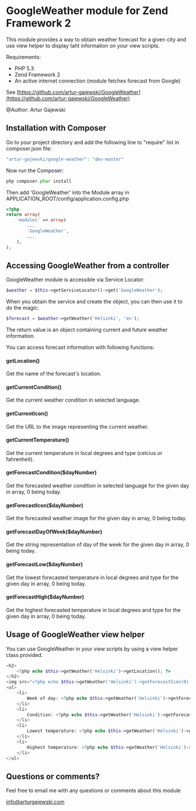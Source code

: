 # GoogleWeather module for Zend Framework 2

This module provides a way to obtain weather forecast for a given city and use view helper to display taht information on your view scripts.


Requirements:

- PHP 5.3
- Zend Framework 2
- An active internet connection (module fetches forecast from Google)

See [https://github.com/artur-gajewski/GoogleWeather](https://github.com/artur-gajewski/GoogleWeather)

@Author: Artur Gajewski


## Installation with Composer

Go to your project directory and add the following line to "require" list in composer.json file:

```php
"artur-gajewski/google-weather": "dev-master"
```

Now run the Composer:

```php
php composer.phar install
```

Then add 'GoogleWeather' into the Module array in APPLICATION_ROOT/config/application.config.php

```php
<?php
return array(
    'modules' => array(
        ...
        'GoogleWeather',
        ...
    ),
);
```


## Accessing GoogleWeather from a controller

GoogleWeather module is accessible via Service Locator:

```php
$weather = $this->getServiceLocator()->get('GoogleWeather');
```

When you obtain the service and create the object, you can then use it to do the magic:

```php
$forecast = $weather->getWeather('Helsinki', 'en');
```

The return value is an object containing current and future weather information.

You can access forecast information with following functions:

#### getLocation()        

Get the name of the forecast's location.

#### getCurrentCondition()
        
Get the current weather condition in selected language.
    
#### getCurrentIcon()
        
Get the URL to the image representing the current weather.
    
#### getCurrentTemperature()
        
Get the current temperature in local degrees and type (celcius or fahrenheit).
    
#### getForecastCondition($dayNumber)

Get the forecasted weather condition in selected language for the given day in array, 0 being today.

#### getForecastIcon($dayNumber)

Get the forecasted weather image for the given day in array, 0 being today.

#### getForecastDayOfWeek($dayNumber)

Get the string representation of day of the week for the given day in array, 0 being today.
    
#### getForecastLow($dayNumber)
        
Get the lowest forecasted temperature in local degrees and type for the given day in array, 0 being today.
    
#### getForecastHigh($dayNumber)
        
Get the highest forecasted temperature in local degrees and type for the given day in array, 0 being today.


## Usage of GoogleWeather view helper

You can use GoogleWeather in your view scripts by using a view helper class provided.

```php
<h2>
    <?php echo $this->getWeather('Helsinki')->getLocation(); ?>
</h2>
<img src="<?php echo $this->getWeather('Helsinki')->getForecastIcon(0); ?>"/>
<ul>
    <li>
        Week of day: <?php echo $this->getWeather('Helsinki')->getForecastDayOfWeek(0); ?>
    </li>
    <li>
        Condition: <?php echo $this->getWeather('Helsinki')->getForecastCondition(0); ?>
    </li>
    <li>
        Lowest temperature: <?php echo $this->getWeather('Helsinki')->getForecastLow(0); ?>
    </li>
    <li>
        Highest temperature: <?php echo $this->getWeather('Helsinki')->getForecastHigh(0); ?>
    </li>
</ul>

```


## Questions or comments?

Feel free to email me with any questions or comments about this module

[info@arturgajewski.com](mailto:info@arturgajewski.com)